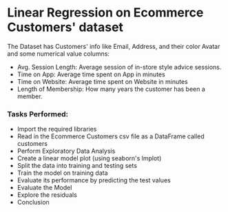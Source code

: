 # Linear Regression on Ecommerce Customers' dataset 

The Dataset has Customers' info like Email, Address, and their color Avatar and some numerical value columns:
* Avg. Session Length: Average session of in-store style advice sessions.
* Time on App: Average time spent on App in minutes
* Time on Website: Average time spent on Website in minutes
* Length of Membership: How many years the customer has been a member.

### Tasks Performed:
* Import the required libraries
* Read in the Ecommerce Customers csv file as a DataFrame called customers
* Perform Exploratory Data Analysis
* Create a linear model plot (using seaborn's lmplot) 
* Split the data into training and testing sets
* Train the model on training data
* Evaluate its performance by predicting the test values
* Evaluate the Model
* Explore the residuals
* Conclusion
